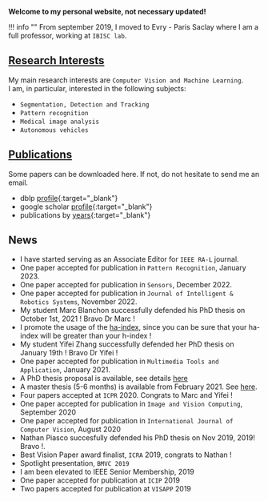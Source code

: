 <!-- ![How professor spend their time](images/home.gif) -->

**Welcome to my personal website, not necessary updated!**

!!! info ""
    From september 2019, I moved to Evry - Paris Saclay where I am a full professor, working at `IBISC lab`.

## [Research Interests](research.md)

My main research interests are `Computer Vision and Machine Learning`. <br/>
I am, in particular, interested in the following subjects:

* `Segmentation, Detection and Tracking`
* `Pattern recognition`
* `Medical image analysis`
* `Autonomous vehicles`


## [Publications](publications.md)

Some papers can be downloaded here. If not, do not hesitate to send me an email.

* dblp [profile](https://dblp.uni-trier.de/pid/02/2939.html){:target="_blank"}
* google scholar [profile](https://scholar.google.fr/citations?user=RuWlFUsAAAAJ&hl=en){:target="_blank"}
* publications by [years](https://sites.google.com/view/dsidibe/publications){:target="_blank"}


## News

* I have started serving as an Associate Editor for `IEEE RA-L` journal.
* One paper accepted for publication in `Pattern Recognition`, January 2023.
* One paper accepted for publication in `Sensors`, December 2022.
* One paper accepted for publication in `Journal of Intelligent & Robotics Systems`, November 2022.
* My student Marc Blanchon successfully defended his PhD thesis on October 1st, 2021 ! Bravo Dr Marc !
* I promote the usage of the [ha-index](https://www.irif.fr/~haberm/haindex.html), since you can be sure that your ha-index will be greater than your h-index ! 
* My student Yifei Zhang successfully defended her PhD thesis on January 19th ! Bravo Dr Yifei !
* One paper accepted for publication in `Multimedia Tools and Application`, January 2021.
* A PhD thesis proposal is available, see details [here](https://sites.google.com/view/dsidibe/jobs)
* A master thesis (5-6 months) is available from February 2021. See [here](https://sites.google.com/view/dsidibe/jobs).
* Four papers accepted at `ICPR` 2020. Congrats to Marc and Yifei !
* One paper accepted for publication in `Image and Vision Computing`, September 2020
* One paper accepted for publication in `International Journal of Computer Vision`, August 2020
* Nathan Piasco succesfully defended his PhD thesis on Nov 2019, 2019! Bravo !.
* Best Vision Paper award finalist, `ICRA` 2019, congrats to Nathan !
* Spotlight presentation, `BMVC 2019`
* I am been elevated to IEEE Senior Membership, 2019
* One paper accepted for publication at `ICIP` 2019
* Two papers accepted for publication at `VISAPP` 2019